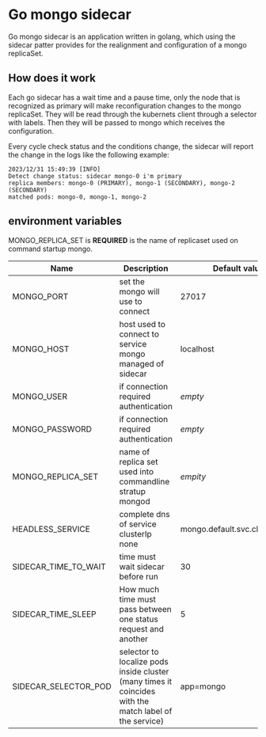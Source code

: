 # Go mongo sidecar

Go mongo sidecar is an application written in golang, which using the sidecar patter provides for the realignment and configuration of a mongo replicaSet.

## How does it work

Each go sidecar has a wait time and a pause time, only the node that is recognized as primary will make reconfiguration changes to the mongo replicaSet.
They will be read through the kubernets client through a selector with labels.
Then they will be passed to mongo which receives the configuration.

Every cycle check status and the conditions change, the sidecar will report the change in the logs like the following example:

```text
2023/12/31 15:49:39 [INFO]
Detect change status: sidecar mongo-0 i'm primary
replica members: mongo-0 (PRIMARY), mongo-1 (SECONDARY), mongo-2 (SECONDARY)
matched pods: mongo-0, mongo-1, mongo-2
```

## environment variables

MONGO_REPLICA_SET is **REQUIRED** is the name of replicaset used on command startup mongo.

|Name|Description| Default value |
|---|---|---|
|MONGO_PORT| set the mongo will use to connect |27017|
|MONGO_HOST| host used to connect to service mongo managed of sidecar  |localhost|
|MONGO_USER| if connection required authentication |*empty*|
|MONGO_PASSWORD| if connection required authentication |*empty*|
|MONGO_REPLICA_SET| name of replica set used into commandline stratup mongod |*empity*|
|HEADLESS_SERVICE| complete dns of service clusterIp none  |mongo.default.svc.cluster.local|
|SIDECAR_TIME_TO_WAIT| time must wait sidecar before run|30|
|SIDECAR_TIME_SLEEP| How much time must pass between one status request and another |5|
|SIDECAR_SELECTOR_POD| selector to localize pods inside cluster (many times it coincides with the match label of the service) |app=mongo|
